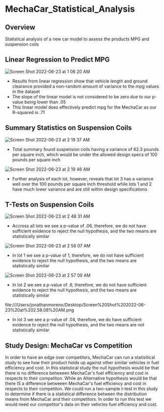 # MechaCar_Statistical_Analysis

## Overview
Statistical analysis of a new car model to assess the products MPG and suspension coils

## Linear Regression to Predict MPG
![Screen Shot 2022-06-23 at 1 06 20 AM](https://user-images.githubusercontent.com/96406929/175249413-6630a22d-c248-4766-9851-c632d9198114.png)
* Results from linear regression show that vehicle length and ground clearance provided a non-random amount of variance to the mpg values in the dataset
* The slope of the linear model is not considered to be zero due to our p-value being lower than .05
* This linear model does effectively predict mpg for the MechaCar  as our R-squared is .71

## Summary Statistics on Suspension Coils
![Screen Shot 2022-06-23 at 2 19 37 AM](https://user-images.githubusercontent.com/96406929/175264838-d75813a3-c232-4d4e-a54a-0e8c96b16831.png)
* Total summary found suspension coils having a variance of 62.3 pounds per square inch, which would be under the allowed design specs of 100 pounds per square inch

![Screen Shot 2022-06-23 at 2 19 46 AM](https://user-images.githubusercontent.com/96406929/175265968-b7178068-e285-454e-9275-01ac78364cb0.png)
* Further analysis of each lot, however, reveals that lot 3 has a variance well over the 100 pounds per square inch threshold while lots 1 and 2 have much lower variance and are still within design specifications 

## T-Tests on Suspension Coils
![Screen Shot 2022-06-23 at 2 48 31 AM](https://user-images.githubusercontent.com/96406929/175274934-53f98b17-508b-4f88-945c-f6f260955aa3.png)
* Accross all lots we see a p-value of .06, therefore, we do not have sufficient evidence to reject the null hypothesis, and the two means are statistically similar

![Screen Shot 2022-06-23 at 2 56 07 AM](https://user-images.githubusercontent.com/96406929/175277657-c3839ccc-887a-4f2d-93fe-bc1bd92da30a.png)
* In lot 1 we see a p-value of 1, therefore, we do not have sufficient evidence to reject the null hypothesis, and the two means are statistically similar

![Screen Shot 2022-06-23 at 2 57 09 AM](https://user-images.githubusercontent.com/96406929/175277863-eb2b48fa-89b4-4c39-8a05-fe0f9894cb5d.png)
* In lot 2 we see a p-value of .6, therefore, we do not have sufficient evidence to reject the null hypothesis, and the two means are statistically similar

file:///Users/jonathanmoreno/Desktop/Screen%20Shot%202022-06-23%20at%202.58.08%20AM.png
* In lot 3 we see a p-value of .04, therefore, we do have sufficient evidence to reject the null hypothesis, and the two means are not statistically similar

## Study Design: MechaCar vs Competition
In order to have an edge over competitors, MechaCar can run a statisitical study to see how their product holds up against other similar vehicles in fuel efficiency and cost. In this statistical study the null hypothesis would be that there is no difference betweeen MechaCar's fuel efficiency and cost in respects to their competiton. While an Alternative hypothesis would be that there IS a difference betweeen MechaCar's fuel efficiency and cost in respects to their competiton. We could run a two-sample t-test in this study to determine if there is a statistical difference between the distribution means  from MechaCar and their competitors. In order to run this test we would need our competitor's data on their vehicles fuel efficiency and cost.
